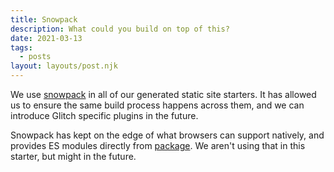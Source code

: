 ```yaml
---
title: Snowpack
description: What could you build on top of this?
date: 2021-03-13
tags:
  - posts
layout: layouts/post.njk
---
```


We use [snowpack](https://snowpack.dev) in all of our generated static site starters. It has allowed us to ensure the same build process happens across them, and we can introduce Glitch specific plugins in the future.

Snowpack has kept on the edge of what browsers can support natively, and provides ES modules directly from [package](https://skypack.dev). We aren't using that in this starter, but might in the future.
